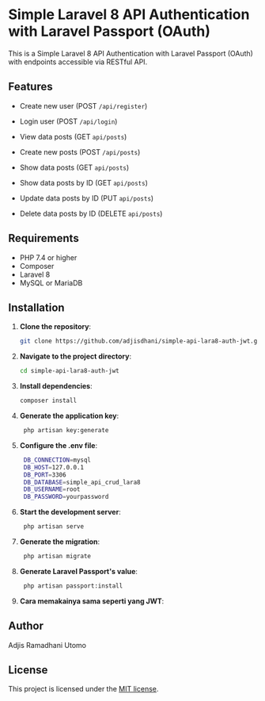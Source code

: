 # Simple Laravel 8 API Authentication with Laravel Passport (OAuth)

This is a Simple Laravel 8 API Authentication with Laravel Passport (OAuth) with endpoints accessible via RESTful API.

## Features
- Create new user (POST `/api/register`)
- Login user (POST `/api/login`)

- View data posts (GET `api/posts`)
- Create new posts (POST `/api/posts`)
- Show data posts (GET `api/posts`)
- Show data posts by ID (GET `api/posts`)
- Update data posts by ID (PUT `api/posts`)
- Delete data posts by ID (DELETE `api/posts`)

## Requirements
- PHP 7.4 or higher
- Composer
- Laravel 8
- MySQL or MariaDB

## Installation

1. **Clone the repository**:
   ```bash
   git clone https://github.com/adjisdhani/simple-api-lara8-auth-jwt.git
   ```

2. **Navigate to the project directory**:
   ```bash
   cd simple-api-lara8-auth-jwt
   ```

3. **Install dependencies**:
   ```bash
   composer install
   ```

4. **Generate the application key**:
   ```bash
    php artisan key:generate
    ```
5. **Configure the .env file**:
   ```bash
    DB_CONNECTION=mysql
	DB_HOST=127.0.0.1
	DB_PORT=3306
	DB_DATABASE=simple_api_crud_lara8
	DB_USERNAME=root
	DB_PASSWORD=yourpassword
   ```

6. **Start the development server**:
   ```bash
    php artisan serve

7. **Generate the migration**:
   ```bash
    php artisan migrate
    ```

8. **Generate Laravel Passport's value**:
   ```bash
    php artisan passport:install
    ```

7. **Cara memakainya sama seperti yang JWT**:

## Author
Adjis Ramadhani Utomo

## License
This project is licensed under the [MIT license](https://opensource.org/licenses/MIT).